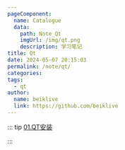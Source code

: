 ```yaml
---
pageComponent:
  name: Catalogue
  data:
    path: Note_Qt
    imgUrl: /img/qt.png
    description: 学习笔记
title: Qt
date: 2024-05-07 20:15:03
permalink: /note/qt/
categories: 
tags:
  - qt
author:
  name: beiklive
  link: https://github.com/beiklive
---
```


::: tip 
[01.QT安装](../../Note_Qt/01.QT安装.md)

:::